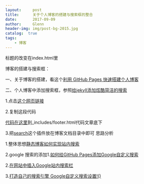 ```yaml
---
layout:     post                    
title:      关于个人博客的搭建与搜索框的整合
date:       2017-09-09             
author:     Glenn                     
header-img: img/post-bg-2015.jpg  
catalog:  true                      
tags:                              
    - 博客
---
```

 
 标题的改变在index.html里
 
 博客的搭建与搜索框：

 一、关于博客的搭建，看这个[利用 GitHub Pages 快速搭建个人博客](http://www.jianshu.com/p/e68fba58f75c)

二、个人博客中添加搜索框，参照[给jekyll添加炫酷简洁的搜索](https://www.codeboy.me/2015/07/11/jekyll-search/)

1.点击[这个网页链接](https://github.com/18513763652/18513763652.github.io/blob/master/_includes/footer.html)

2.复制这段代码
									
[代码在这里](https://github.com/18513763652/18513763652.github.io/blob/master/search/cb-footer-add.html)到_includes/footer.html代码文章底下

 3.把[search](https://github.com/18513763652/18513763652.github.io)这个插件放在博客文档目录中即可
思路分析

 1.整体思想[静态博客如何实现站内搜索](https://blog.werner.wiki/static-blog-search/)
 
2.google 搜索的添加1.[如何给GitHub Pages添加Google自定义搜索](http://yysfire.github.io/web/how-to-add-google-custom-search-to-github-pages.html)

2.[在网站中插入Google站内搜索栏](https://tumutanzi.com/archives/12711)

3.[打造自己的搜索引擎 Google自定义搜索设置!()](http://www.jianshu.com/p/3596a842f62e)
